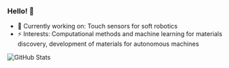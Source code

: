 ### Hello! 👋
- 🤖 Currently working on: Touch sensors for soft robotics 
- ⚡ Interests: Computational methods and machine learning for materials discovery, development of materials for autonomous machines

![GitHub Stats](https://github-readme-stats.vercel.app/api?username=cpfpengfei&hide=["stars"]&show_icons=true&theme=algolia&count_private=true)
